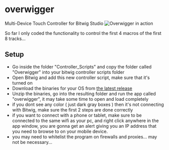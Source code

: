 # overwigger
Multi-Device Touch Controller for Bitwig Studio
![Overwigger in action](https://i.imgur.com/sguChJs.gif)

So far I only coded the functionality to control the first 4 macros of the first 8 tracks... 

## Setup

- Go inside the folder "Controller_Scripts" and copy the folder called "Overwigger" into your bitwig controller scripts folder
- Open Bitwig and add this new controller script, make sure that it's turned on
- Download the binaries for your OS from [the latest release](https://github.com/brunomolteni/overwigger/releases)
- Unzip the binaries, go into the resulting folder and run the app called "overwigger", it may take some time to open and load completely
- if you dont see any color ( just dark gray boxes ) then it's not connecting with Bitwig, make sure the first 2 steps are done correctly
- if you want to connect with a phone or tablet, make sure to be connected to the same wifi as your pc, and right click anywhere in the app window, you are gonna get an alert giving you an IP address that you need to browse to on your mobile device.
- you may need to whitelist the program on firewalls and proxies... may not be necessary...


